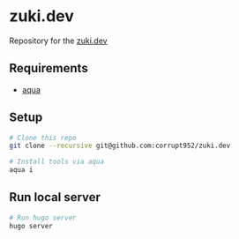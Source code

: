 # zuki.dev

Repository for the [zuki.dev](https://zuki.dev)

## Requirements

- [aqua](https://github.com/aquaproj/aqua)

## Setup

```bash
# Clone this repo
git clone --recursive git@github.com:corrupt952/zuki.dev

# Install tools via aqua
aqua i
```

## Run local server

```bash
# Run hugo server
hugo server
```

